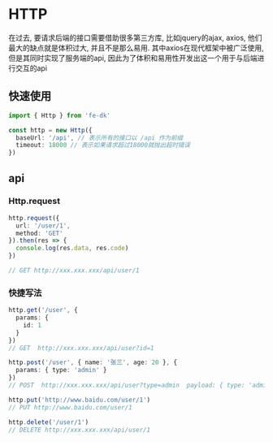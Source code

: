 # HTTP
在过去, 要请求后端的接口需要借助很多第三方库, 比如jquery的ajax, axios, 他们最大的缺点就是体积过大, 并且不是那么易用. 其中axios在现代框架中被广泛使用, 但是其同时实现了服务端的api, 因此为了体积和易用性开发出这一个用于与后端进行交互的api

## 快速使用

```ts
import { Http } from 'fe-dk'

const http = new Http({
  baseUrl: '/api', // 表示所有的接口以 /api 作为前缀
  timeout: 18000 // 表示如果请求超过18000就抛出超时错误
})
```

## api

### Http.request

```ts
http.request({
  url: '/user/1',
  method: 'GET'
}).then(res => {
  console.log(res.data, res.code)
})

// GET http://xxx.xxx.xxx/api/user/1

```

### 快捷写法

```ts
http.get('/user', {
  params: {
    id: 1
  }
})
// GET  http://xxx.xxx.xxx/api/user?id=1

http.post('/user', { name: '张三', age: 20 }, {
  params: { type: 'admin' }
})
// POST  http://xxx.xxx.xxx/api/user?type=admin  payload: { type: 'admin' }

http.put('http://www.baidu.com/user/1')
// PUT http://www.baidu.com/user/1

http.delete('/user/1')
// DELETE http://xxx.xxx.xxx/api/user/1
```